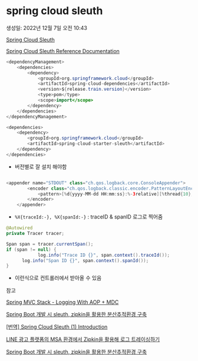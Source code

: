 # spring cloud sleuth

생성일: 2022년 12월 7일 오전 10:43

[Spring Cloud Sleuth](https://spring.io/projects/spring-cloud-sleuth)

[Spring Cloud Sleuth Reference Documentation](https://docs.spring.io/spring-cloud-sleuth/docs/current/reference/htmlsingle/spring-cloud-sleuth.html#getting-started)

```java
<dependencyManagement>
    <dependencies>
        <dependency>
            <groupId>org.springframework.cloud</groupId>
            <artifactId>spring-cloud-dependencies</artifactId>
            <version>${release.train.version}</version>
            <type>pom</type>
            <scope>import</scope>
        </dependency>
    </dependencies>
</dependencyManagement>

<dependencies>
    <dependency>
        <groupId>org.springframework.cloud</groupId>
        <artifactId>spring-cloud-starter-sleuth</artifactId>
    </dependency>
</dependencies>
```

- 버전별로 잘 설치 해야함

```java

<appender name="STDOUT" class="ch.qos.logback.core.ConsoleAppender">
        <encoder class="ch.qos.logback.classic.encoder.PatternLayoutEncoder">
            <pattern>[%d{yyyy-MM-dd HH:mm:ss}:%-3relative][%thread{10}, %X{traceId:-}, %X{spanId:-}] %-5level %logger{36} - %msg%n</pattern>
        </encoder>
    </appender>
```

- `%X{traceId:-}, %X{spanId:-}` : traceID & spanID 로그로 찍어줌

[](https://www.baeldung.com/spring-cloud-sleuth-get-trace-id)

```java
@Autowired
private Tracer tracer;

Span span = tracer.currentSpan();
if (span != null) {
			log.info("Trace ID {}", span.context().traceId());
      log.info("Span ID {}", span.context().spanId());
}
```

- 이런식으로 컨트롤러에서 받아올 수 있음

참고

[Spring MVC Stack - Logging With AOP + MDC](https://lucas-k.tistory.com/8)

[Spring Boot 개발 시 sleuth, zipkin을 활용한 분산추적환경 구축](https://mr-spock.tistory.com/60)

[[번역] Spring Cloud Sleuth (1) Introduction](https://velog.io/@hanblueblue/%EB%B2%88%EC%97%AD-Spring-Cloud-Sleuth-1-Introduction)

[LINE 광고 플랫폼의 MSA 환경에서 Zipkin을 활용해 로그 트레이싱하기](https://engineering.linecorp.com/ko/blog/line-ads-msa-opentracing-zipkin/)

[Spring Boot 개발 시 sleuth, zipkin을 활용한 분산추적환경 구축](https://mr-spock.tistory.com/60)